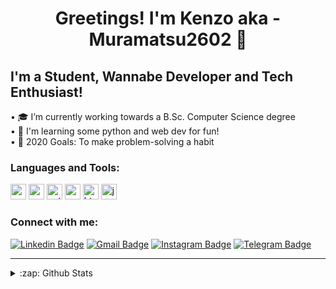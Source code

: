 <h1 align="center"> Greetings! I'm Kenzo aka - Muramatsu2602 👋</h1>
<h2 align="left"> I'm a Student, Wannabe Developer and Tech Enthusiast!</h2>

•  🎓 I’m currently working towards a B.Sc. Computer Science degree <br>
•  🌱 I'm learning some python and web dev for fun! <br>
•  🥅 2020 Goals: To make problem-solving a habit

### Languages and Tools:

<p align="left">
<img src="https://devicons.github.io/devicon/devicon.git/icons/csharp/csharp-original.svg" alt="csharp" width="25" height="25"/>
<img src="https://devicons.github.io/devicon/devicon.git/icons/c/c-original.svg" alt="c" width="25" height="25"/>
<img src="https://devicons.github.io/devicon/devicon.git/icons/python/python-original.svg" alt="python" width="25" height="25"/>

<img src="https://devicons.github.io/devicon/devicon.git/icons/css3/css3-original-wordmark.svg" alt="css3"  width="25" height="25"/>
<img src="https://devicons.github.io/devicon/devicon.git/icons/html5/html5-original-wordmark.svg" alt="html5"  width="25" height="25"/>
<img src="https://devicons.github.io/devicon/devicon.git/icons/javascript/javascript-original.svg" alt="javascript" width="25" height="25"/>
</p>


### Connect with me:

<p align="center">
 
[![Linkedin Badge](https://img.shields.io/badge/-LinkedIn-blue?style=flat-square&logo=Linkedin&logoColor=white&link=https://www.linkedin.com/in/pedro-kenzo-m-5345281a7/)](https://www.linkedin.com/in/pedro-kenzo-m-5345281a7/)
[![Gmail Badge](https://img.shields.io/badge/-Gmail-c14438?style=flat-square&logo=Gmail&logoColor=white&link=mailto:pedromuramatsuc@gmail.com)](mailto:pedromuramatsuc@gmail.com)
[![Instagram Badge](https://img.shields.io/badge/-Instagram-C13584?style=flat-square&labelColor=C13584&logo=instagram&logoColor=white&link=https://www.instagram.com/kenzo_muramatsu/)](https://www.instagram.com/kenzo_muramatsu/)
[![Telegram Badge](https://img.shields.io/badge/-Telegram-1ca0f1?style=flat-square&labelColor=1ca0f1&logo=telegram&logoColor=white&link=https://t.me/caioagiani/)](https://t.me/kenzo_2602/)

</p>

 <hr>
 <details>
  <summary>:zap: Github Stats</summary>
   <img align="right" src="https://komarev.com/ghpvc/?username=muramatsu2602" alt="muramatsu2602" />
   <img align="left" alt="Muramatsu2602's Github Stats" src="https://github-readme-stats.vercel.app/api?username=Muramatsu2602&show_icons=true&hide_border=true/>
   <img align="right alt="favourite langs" src="https://github-readme-stats.vercel.app/api/top-langs/?username=Muramatsu2602&language=compact">
</details>


